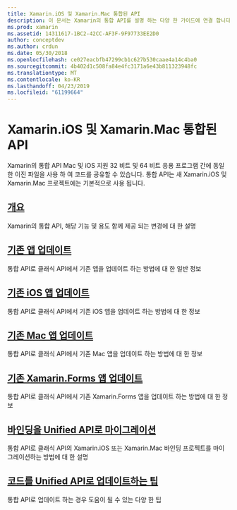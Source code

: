 ```yaml
---
title: Xamarin.iOS 및 Xamarin.Mac 통합된 API
description: 이 문서는 Xamarin의 통합 API를 설명 하는 다양 한 가이드에 연결 합니다. 연결 된 콘텐츠 통합 API의 개요를 제공 하 고 기존 프로젝트를 마이그레이션하는 방법에 설명 합니다.
ms.prod: xamarin
ms.assetid: 14311617-1BC2-42CC-AF3F-9F97733EE2D0
author: conceptdev
ms.author: crdun
ms.date: 05/30/2018
ms.openlocfilehash: ce027eacbfb47299cb1c627b530caae4a14c4ba0
ms.sourcegitcommit: 4b402d1c508fa84e4fc3171a6e43b811323948fc
ms.translationtype: MT
ms.contentlocale: ko-KR
ms.lasthandoff: 04/23/2019
ms.locfileid: "61199664"
---
```

# <a name="unified-api-for-xamarinios-and-xamarinmac"></a>Xamarin.iOS 및 Xamarin.Mac 통합된 API

Xamarin의 통합 API Mac 및 iOS 지원 32 비트 및 64 비트 응용 프로그램 간에 동일한 이진 파일을 사용 하 여 코드를 공유할 수 있습니다. 통합 API는 새 Xamarin.iOS 및 Xamarin.Mac 프로젝트에는 기본적으로 사용 됩니다.

## <a name="overviewoverviewmd"></a>[개요](overview.md)

Xamarin의 통합 API, 해당 기능 및 용도 함께 제공 되는 변경에 대 한 설명

## <a name="update-existing-appsupdating-appsmd"></a>[기존 앱 업데이트](updating-apps.md)

통합 API로 클래식 API에서 기존 앱을 업데이트 하는 방법에 대 한 일반 정보

## <a name="updating-existing-ios-appsupdating-ios-appsmd"></a>[기존 iOS 앱 업데이트](updating-ios-apps.md)

통합 API로 클래식 API에서 기존 iOS 앱을 업데이트 하는 방법에 대 한 정보

## <a name="updating-existing-mac-appsupdating-mac-appsmd"></a>[기존 Mac 앱 업데이트](updating-mac-apps.md)

통합 API로 클래식 API에서 기존 Mac 앱을 업데이트 하는 방법에 대 한 정보

## <a name="update-existing-xamarinforms-appsupdating-xamarin-forms-appsmd"></a>[기존 Xamarin.Forms 앱 업데이트](updating-xamarin-forms-apps.md)

통합 API로 클래식 API에서 기존 Xamarin.Forms 앱을 업데이트 하는 방법에 대 한 정보

## <a name="migrating-a-binding-to-the-unified-apiupdate-bindingmd"></a>[바인딩을 Unified API로 마이그레이션](update-binding.md)

통합 API로 클래식 API의 Xamarin.iOS 또는 Xamarin.Mac 바인딩 프로젝트를 마이그레이션하는 방법에 대 한 설명

## <a name="tips-for-updating-code-to-the-unified-apiupdating-tipsmd"></a>[코드를 Unified API로 업데이트하는 팁](updating-tips.md)

통합 API로 업데이트 하는 경우 도움이 될 수 있는 다양 한 팁

